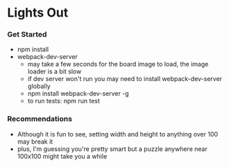 # Lights Out
### Get Started
  - npm install
  - webpack-dev-server
	- may take a few seconds for the board image to load, the image loader is a bit slow
	- if dev server won't run you may need to install webpack-dev-server globally
	- npm install webpack-dev-server -g
	- to run tests: npm run test

### Recommendations
  - Although it is fun to see, setting width and height to anything over 100 may break it
  - plus, I'm guessing you're pretty smart but a puzzle anywhere near 100x100 might take you a while
